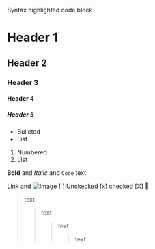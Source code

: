 Syntax highlighted code block

# Header 1
## Header 2
### Header 3
#### Header 4
##### Header 5

- Bulleted
- List

1. Numbered
2. List

**Bold** and _Italic_ and `Code` text

[Link](testsite) and ![Image](https://cloud.netlifyusercontent.com/assets/344dbf88-fdf9-42bb-adb4-46f01eedd629/958b4eb6-cf29-4935-b85b-1385739eaf4d/octojekyll-opt.jpg)
 [ ] Unckecked
 [x] checked
 [X] 🎉
> text
>> text
>>> text
>>>> text
>>>>
